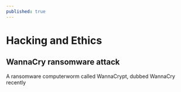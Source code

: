 ```yaml
---
published: true
---
```

# Hacking and Ethics

## WannaCry ransomware attack

A ransomware computerworm called WannaCrypt, dubbed WannaCry recently 


